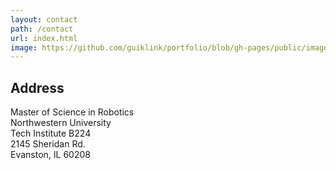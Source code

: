 ```yaml
---
layout: contact
path: /contact
url: index.html
image: https://github.com/guiklink/portfolio/blob/gh-pages/public/images/nu-tech-building.jpg?raw=true
---
```



## Address
Master of Science in Robotics  
Northwestern University  
Tech Institute B224  
2145 Sheridan Rd.  
Evanston, IL 60208  
